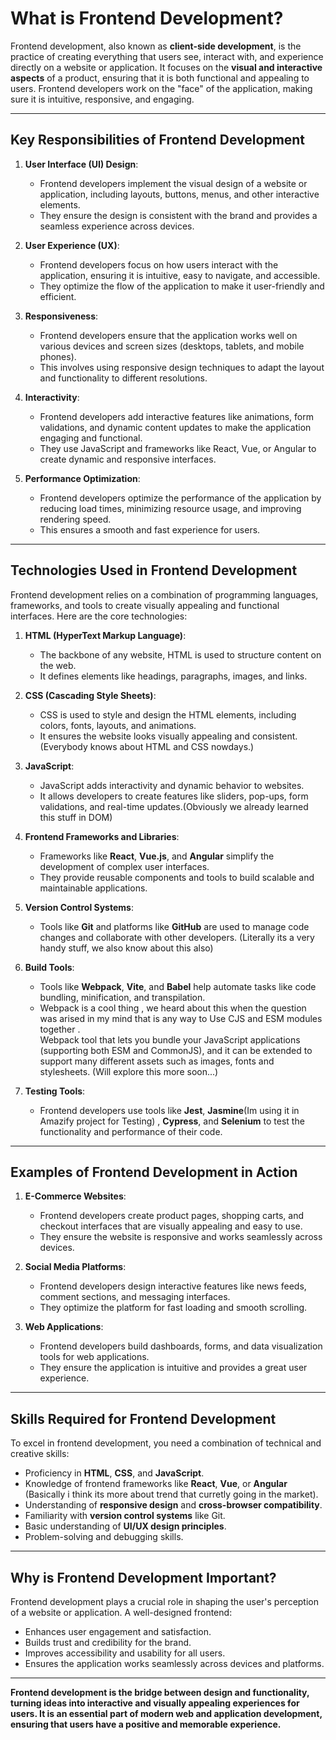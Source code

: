 # What is Frontend Development?

Frontend development, also known as **client-side development**, is the practice of creating everything that users see, interact with, and experience directly on a website or application. It focuses on the **visual and interactive aspects** of a product, ensuring that it is both functional and appealing to users. Frontend developers work on the "face" of the application, making sure it is intuitive, responsive, and engaging.

---

## Key Responsibilities of Frontend Development

1. **User Interface (UI) Design**:
   - Frontend developers implement the visual design of a website or application, including layouts, buttons, menus, and other interactive elements.
   - They ensure the design is consistent with the brand and provides a seamless experience across devices.

2. **User Experience (UX)**:
   - Frontend developers focus on how users interact with the application, ensuring it is intuitive, easy to navigate, and accessible.
   - They optimize the flow of the application to make it user-friendly and efficient.

3. **Responsiveness**:
   - Frontend developers ensure that the application works well on various devices and screen sizes (desktops, tablets, and mobile phones).
   - This involves using responsive design techniques to adapt the layout and functionality to different resolutions.

4. **Interactivity**:
   - Frontend developers add interactive features like animations, form validations, and dynamic content updates to make the application engaging and functional.
   - They use JavaScript and frameworks like React, Vue, or Angular to create dynamic and responsive interfaces.

5. **Performance Optimization**:
   - Frontend developers optimize the performance of the application by reducing load times, minimizing resource usage, and improving rendering speed.
   - This ensures a smooth and fast experience for users.

---

## Technologies Used in Frontend Development

Frontend development relies on a combination of programming languages, frameworks, and tools to create visually appealing and functional interfaces. Here are the core technologies:

1. **HTML (HyperText Markup Language)**:
   - The backbone of any website, HTML is used to structure content on the web.
   - It defines elements like headings, paragraphs, images, and links.

2. **CSS (Cascading Style Sheets)**:
   - CSS is used to style and design the HTML elements, including colors, fonts, layouts, and animations.
   - It ensures the website looks visually appealing and consistent.
(Everybody knows about HTML and CSS nowdays.)

3. **JavaScript**:
   - JavaScript adds interactivity and dynamic behavior to websites.
   - It allows developers to create features like sliders, pop-ups, form validations, and real-time updates.(Obviously we already learned this stuff in DOM)

4. **Frontend Frameworks and Libraries**:
   - Frameworks like **React**, **Vue.js**, and **Angular** simplify the development of complex user interfaces.
   - They provide reusable components and tools to build scalable and maintainable applications.

5. **Version Control Systems**:
   - Tools like **Git** and platforms like **GitHub** are used to manage code changes and collaborate with other developers. (Literally its a very handy stuff, we also know about this also)

6. **Build Tools**:
   - Tools like **Webpack**, **Vite**, and **Babel** help automate tasks like code bundling, minification, and transpilation.
   - Webpack is a cool thing , we heard about this when the question was arised in my mind that is any way to Use CJS and ESM modules together  .  
   Webpack tool that lets you bundle your JavaScript applications (supporting both ESM and CommonJS), and it can be extended to support many different assets such as images, fonts and stylesheets. (Will explore this more soon...)
   

7. **Testing Tools**:
   - Frontend developers use tools like **Jest**, **Jasmine**(Im using it in Amazify project for Testing) ,  **Cypress**, and **Selenium** to test the functionality and performance of their code.

---

## Examples of Frontend Development in Action

1. **E-Commerce Websites**:
   - Frontend developers create product pages, shopping carts, and checkout interfaces that are visually appealing and easy to use.
   - They ensure the website is responsive and works seamlessly across devices.

2. **Social Media Platforms**:
   - Frontend developers design interactive features like news feeds, comment sections, and messaging interfaces.
   - They optimize the platform for fast loading and smooth scrolling.

3. **Web Applications**:
   - Frontend developers build dashboards, forms, and data visualization tools for web applications.
   - They ensure the application is intuitive and provides a great user experience.

---

## Skills Required for Frontend Development

To excel in frontend development, you need a combination of technical and creative skills:
- Proficiency in **HTML**, **CSS**, and **JavaScript**.
- Knowledge of frontend frameworks like **React**, **Vue**, or **Angular** (Basically i think its more about trend that curretly going in the market).
- Understanding of **responsive design** and **cross-browser compatibility**.
- Familiarity with **version control systems** like Git.
- Basic understanding of **UI/UX design principles**.
- Problem-solving and debugging skills.

---

## Why is Frontend Development Important?

Frontend development plays a crucial role in shaping the user's perception of a website or application. A well-designed frontend:
- Enhances user engagement and satisfaction.
- Builds trust and credibility for the brand.
- Improves accessibility and usability for all users.
- Ensures the application works seamlessly across devices and platforms.

---

**Frontend development is the bridge between design and functionality, turning ideas into interactive and visually appealing experiences for users. It is an essential part of modern web and application development, ensuring that users have a positive and memorable experience.**
